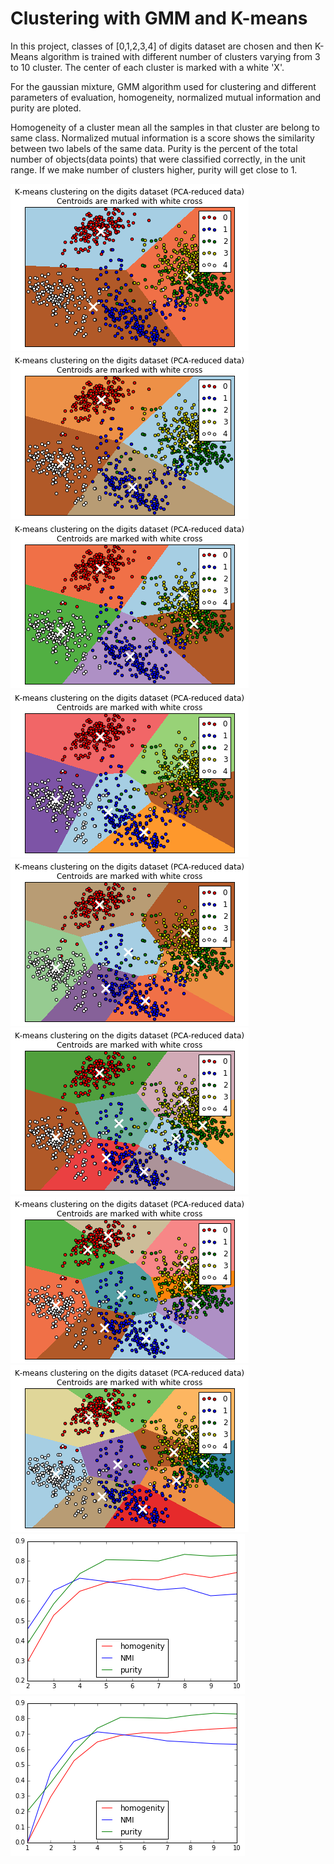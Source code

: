 
# Clustering with GMM and K-means

In this project, classes of [0,1,2,3,4] of digits dataset are chosen and then K-Means algorithm is trained with different number of clusters varying from 3 to 10 cluster. The center of each cluster is marked with a white 'X'.

For the gaussian mixture, GMM algorithm used for clustering and different parameters of evaluation, homogeneity, normalized mutual information and purity are ploted.

Homogeneity of a cluster mean all the samples in that cluster are belong to same class. 
Normalized mutual information is a score shows the similarity between two labels of the same data. 
Purity is the percent of the total number of objects(data points) that were classified correctly, in the unit range. If we make number of clusters higher, purity will get close to 1.


![Image 1](image1.png)
![Image 2](image2.png)
![Image 3](image3.png)
![Image 4](image4.png)
![Image 5](image5.png)
![Image 6](image6.png)
![Image 7](image7.png)
![Image 8](image8.png)
![Image 9](image9.png)
![Image 10](image10.png)
